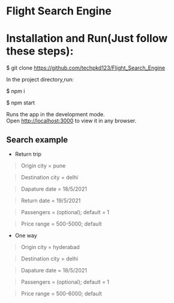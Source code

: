 # Flight Search Engine 


# Installation and Run(Just follow these steps):


$ git clone https://github.com/techpkd123/Flight_Search_Engine

In the project directory,run:

$ npm i

$ npm start

Runs the app in the development mode.<br>
Open [http://localhost:3000](http://localhost:3000) to view it in any browser.


## Search example

- Return trip

> Origin city         = pune

> Destination city    = delhi

> Dapature date       = 18/5/2021

> Return date         = 19/5/2021

> Passengers          = (optional); default = 1

> Price range         = 500-5000; default



- One way

> Origin city         = hyderabad

> Destination city    = delhi

> Dapature date       = 18/5/2021

> Passengers          = (optional); default = 1

> Price range         = 500-6000; default

